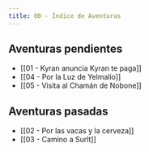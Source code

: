 ```yaml
---
title: 00 - Índice de Aventuras
---
```


## Aventuras pendientes
- [[01 - Kyran anuncia Kyran te paga]]
- [[04 - Por la Luz de Yelmalio]]
- [[05 - Visita al Chamán de Nobone]]

## Aventuras pasadas
- [[02 - Por las vacas y la cerveza]]
-  [[03 - Camino a Surlt]]